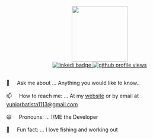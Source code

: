 <div align="center">
  <img align="center" width="150px" height="150px" align="center" src="https://github-photos-readme.s3.us-east-1.amazonaws.com/5885787-removebg-preview.png?response-content-disposition=inline&X-Amz-Security-Token=IQoJb3JpZ2luX2VjEOz%2F%2F%2F%2F%2F%2F%2F%2F%2F%2FwEaCXVzLWVhc3QtMSJIMEYCIQD0z%2BSM1ABGC2ikIxl8%2BtMhoJyQifc%2BrlFVqZR86OEQUAIhAN6qBr0o%2F1n7NPLVmqlAtr%2BrHF59T8uQILCxxakVE%2BwhKuQCCDUQARoMNjY3NDY4Mzk1MDk4IgyerpbAdABszMs00dIqwQI1Opm3eaafnoRC2Ym26ef0%2BKec%2Fc5VIB8WjrTU6s5yvFYuvAqGTD7WgI9t3d%2FD9NxZ4BgfFzOovSBaSzgw4ZxZ8bYX23SxfHE0lTVlUzfR7wfeos2CFLV9Qo3%2BepcU%2B3odfhJZ2PXtD7QhM7Rue%2BDe4hxsvs5tA5IXja6VecULMnUY1lTCVIvqgCZoNAqVGugwSKpj81ATHMwthFFmJN7OaRkyDvhYY1vvZT7pQnALZ0jAyyFIAnM4g%2BmFa7Q%2FWn9n2%2FrHDXDkKi3ob38gFfQ91t%2BS1A2KxsjYbuJmrubQ%2BcMF5%2BJkMmqeqNqBjbHVuKLoZ4x82wr40aGlJQRzQ6Ait9QODceO3kyEYp2SgrD0i3zZEJrrQ1%2BChs4CCNViK2HAeqfWId%2F4pAElRQgdr8VKV67UzEVcEmya0jTO4XUGCQowtdLEqgY6sgL0MMLzCEXiUTsTlufvgX5Omj94W55DtRawIYjqtfDDbjvhIHgZowthTjE%2FG%2B5rB6AIl6mRTvnX9XY6qaLmQxOmZ4w8qmEKv%2BeU4TEGZIklvJKq1UvSVl8VVEVQN51AE5p%2F9idfXGC49v7Idf3WNmCOn0F7qUYhGv7BbmjssfhqjV7wIB8rp%2B4rdaFrkEEFzFKSo4h4sVjz1HawqNUTAVWGZRI6b55Y1JkAwiePisC9BICxXGqztwAzWob%2FLqv6VzX4P4YjlzhLFdfLoCGksrD%2FQbHevtfp5O3pSRlNIaHVPDiR1MZUrXufU%2Bj2vcDgUAsl0s0FP0mDHp691emRcwxShNAtrMZv5U2IsIbzWxWj1%2BtJsBRnJn6olvcgkxyf2D9U%2B4ulyYuTwlJdKgAIBQAITyU%3D&X-Amz-Algorithm=AWS4-HMAC-SHA256&X-Amz-Date=20231112T234802Z&X-Amz-SignedHeaders=host&X-Amz-Expires=300&X-Amz-Credential=ASIAZW2BXOJNJ44F5HSQ%2F20231112%2Fus-east-1%2Fs3%2Faws4_request&X-Amz-Signature=394f8162a005ea9f5e96df7ecd33988da4917c8307e82b07423d5d9f335b8daa" />
</div>
<div align="center">
  <a href="https://www.linkedin.com/in/yunior-profile">
   <img src="https://img.shields.io/badge/LinkedIn-blue?logo=linkedin&logoColor=white" alt="linkedi badge" />
  </a>
  <a href="#">
    <img src="https://komarev.com/ghpvc/?username=batistaDev1113&style=flat-square&color=blue" alt="github profile views" />
  </a>
</div>
&nbsp;&nbsp;

 💬  &nbsp;&nbsp;&nbsp;&nbsp;Ask me about ... Anything you would like to know..<br /><br />
 📫  &nbsp;&nbsp;&nbsp;&nbsp;How to reach me: ... At my [website](https://yuniorbatista.com) or by email at yuniorbatista1113@gmail.com<br /><br />
 😄  &nbsp;&nbsp;&nbsp;&nbsp;Pronouns: ... I/ME the Developer<br /><br />
 🎣  &nbsp;&nbsp;&nbsp;&nbsp;Fun fact: ... I love fishing and working out<br /><br />

 

 

